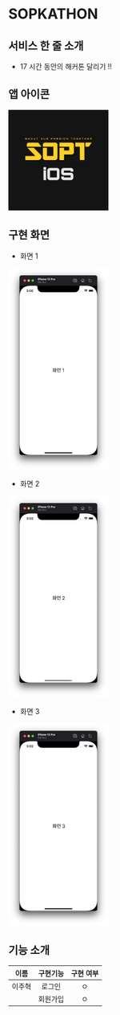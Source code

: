 # SOPKATHON

## 서비스 한 줄 소개

- 17 시간 동안의 해커톤 달리기 !!

## 앱 아이콘

  <img src="./imgs/partImg.png" width = 200>

## 구현 화면

- 화면 1

<img src="./imgs/1.png" width = 200>

- 화면 2

<img src="./imgs/2.png" width = 200>

- 화면 3

<img src="./imgs/3.png" width = 200>

## 기능 소개

|  이름  | 구현기능 | 구현 여부 |
| :----: | :------: | :-------: |
| 이주혁 |  로그인  |    ㅇ     |
|        | 회원가입 |    ㅇ     |
